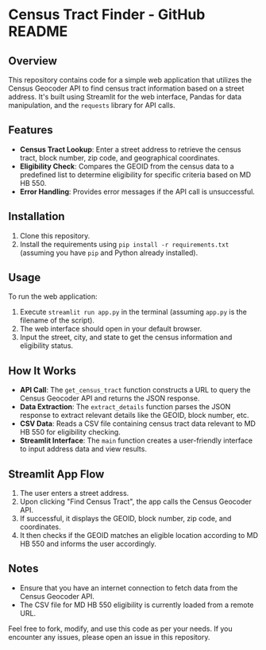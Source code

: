 # Census Tract Finder - GitHub README

## Overview

This repository contains code for a simple web application that utilizes the Census Geocoder API to find census tract information based on a street address. It's built using Streamlit for the web interface, Pandas for data manipulation, and the `requests` library for API calls.

## Features

- **Census Tract Lookup**: Enter a street address to retrieve the census tract, block number, zip code, and geographical coordinates.
- **Eligibility Check**: Compares the GEOID from the census data to a predefined list to determine eligibility for specific criteria based on MD HB 550.
- **Error Handling**: Provides error messages if the API call is unsuccessful.

## Installation

1. Clone this repository.
2. Install the requirements using `pip install -r requirements.txt` (assuming you have `pip` and Python already installed).

## Usage

To run the web application:

1. Execute `streamlit run app.py` in the terminal (assuming `app.py` is the filename of the script).
2. The web interface should open in your default browser.
3. Input the street, city, and state to get the census information and eligibility status.

## How It Works

- **API Call**: The `get_census_tract` function constructs a URL to query the Census Geocoder API and returns the JSON response.
- **Data Extraction**: The `extract_details` function parses the JSON response to extract relevant details like the GEOID, block number, etc.
- **CSV Data**: Reads a CSV file containing census tract data relevant to MD HB 550 for eligibility checking.
- **Streamlit Interface**: The `main` function creates a user-friendly interface to input address data and view results.

## Streamlit App Flow

1. The user enters a street address.
2. Upon clicking "Find Census Tract", the app calls the Census Geocoder API.
3. If successful, it displays the GEOID, block number, zip code, and coordinates.
4. It then checks if the GEOID matches an eligible location according to MD HB 550 and informs the user accordingly.

## Notes

- Ensure that you have an internet connection to fetch data from the Census Geocoder API.
- The CSV file for MD HB 550 eligibility is currently loaded from a remote URL.

Feel free to fork, modify, and use this code as per your needs. If you encounter any issues, please open an issue in this repository.
